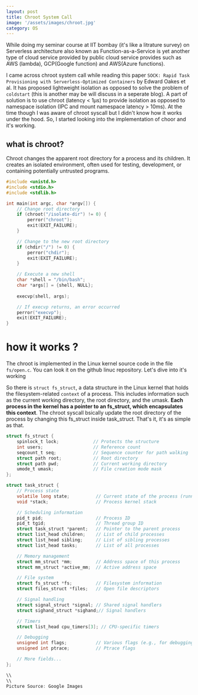 ```yaml
---
layout: post
title: Chroot System Call
image: '/assets/images/chroot.jpg'
category: OS
---
```

While doing my seminar course at IIT bombay (it's like a litrature survey) on Serverless architecture also known as Function-as-a-Service is yet another type of cloud service provided by public cloud service provides such as AWS (lambda), GCP(Google function) and AWS(Azure functions). 

I came across chroot system call while reading this paper `SOCK: Rapid Task Provisioning with Serverless-Optimized Containers` by Edward Oakes et al. It has proposed lightweight isolation as opposed to solve the problem of `coldstart` (this is another may be will discuss in a seperate blog). A part of solution is to use chroot (latency < 1μs) to provide isolation as opposed to namespace isolation (IPC and mount namespace latency > 10ms). At the time though I was aware of chroot syscall but I didn't know how it works under the hood. So, I started looking into the implementation of choor and it's working.

## what is chroot?
Chroot changes the apparent root directory for a process and its children. It creates an isolated environment, often used for testing, development, or containing potentially untrusted programs.

``` c
#include <unistd.h>
#include <stdio.h>
#include <stdlib.h>

int main(int argc, char *argv[]) {
    // Change root directory
    if (chroot("/isolate-dir") != 0) {
        perror("chroot");
        exit(EXIT_FAILURE);
    }

    // Change to the new root directory
    if (chdir("/") != 0) {
        perror("chdir");
        exit(EXIT_FAILURE);
    }

    // Execute a new shell
    char *shell = "/bin/bash";
    char *args[] = {shell, NULL};
    
    execvp(shell, args);

    // If execvp returns, an error occurred
    perror("execvp");
    exit(EXIT_FAILURE);
}
```

# how it works ?
The chroot is implemented in the Linux kernel source code in the file `fs/open.c`. You can look it on the github linuc repository. Let's dive into it's working

So there is `struct fs_struct`, a data structure in the Linux kernel that holds the filesystem-related `context` of a process. This includes information such as the current working directory, the root directory, and the umask. **Each process in the kernel has a pointer to an fs_struct, which encapsulates this context**. The chroot syscall bsically update the root directory of the process by changing this fs_struct inside task_struct. That's it, it's as simple as that.

```c
struct fs_struct {
    spinlock_t lock;             // Protects the structure
    int users;                   // Reference count
    seqcount_t seq;              // Sequence counter for path walking
    struct path root;            // Root directory
    struct path pwd;             // Current working directory
    umode_t umask;               // File creation mode mask
};

struct task_struct {
    // Process state
    volatile long state;          // Current state of the process (running, sleeping, etc.)
    void *stack;                  // Process kernel stack

    // Scheduling information
    pid_t pid;                    // Process ID
    pid_t tgid;                   // Thread group ID
    struct task_struct *parent;   // Pointer to the parent process
    struct list_head children;    // List of child processes
    struct list_head sibling;     // List of sibling processes
    struct list_head tasks;       // List of all processes

    // Memory management
    struct mm_struct *mm;         // Address space of this process
    struct mm_struct *active_mm;  // Active address space

    // File system
    struct fs_struct *fs;         // Filesystem information
    struct files_struct *files;   // Open file descriptors

    // Signal handling
    struct signal_struct *signal; // Shared signal handlers
    struct sighand_struct *sighand;// Signal handlers

    // Timers
    struct list_head cpu_timers[3]; // CPU-specific timers

    // Debugging
    unsigned int flags;           // Various flags (e.g., for debugging)
    unsigned int ptrace;          // Ptrace flags

    // More fields...
};

\\
\\
Picture Source: Google Images
```